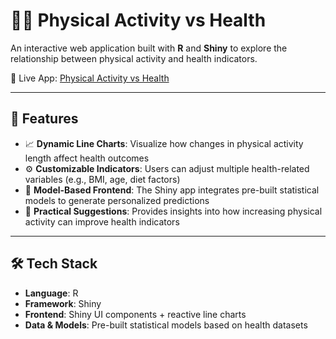 # 🏃‍♀️ Physical Activity vs Health

An interactive web application built with **R** and **Shiny** to explore the relationship between physical activity and health indicators.  

🔗 Live App: [Physical Activity vs Health](https://physical-activity-g-19-1.shinyapps.io/application)

---

## 🚀 Features
- 📈 **Dynamic Line Charts**: Visualize how changes in physical activity length affect health outcomes  
- ⚙️ **Customizable Indicators**: Users can adjust multiple health-related variables (e.g., BMI, age, diet factors)  
- 🧩 **Model-Based Frontend**: The Shiny app integrates pre-built statistical models to generate personalized predictions  
- 🎯 **Practical Suggestions**: Provides insights into how increasing physical activity can improve health indicators  

---

## 🛠️ Tech Stack
- **Language**: R  
- **Framework**: Shiny  
- **Frontend**: Shiny UI components + reactive line charts  
- **Data & Models**: Pre-built statistical models based on health datasets  


